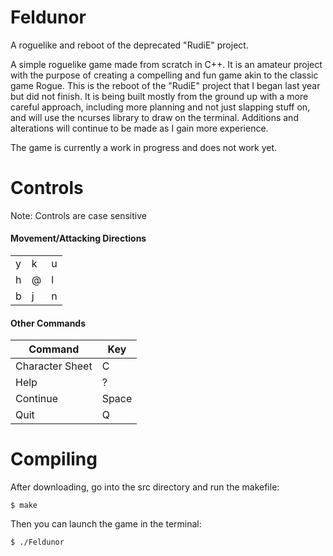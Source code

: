 # Feldunor
A roguelike and reboot of the deprecated "RudiE" project.

A simple roguelike game made from scratch in C++. It is an amateur project with the purpose of creating a compelling and fun game akin to the classic game Rogue. This is the reboot of the "RudiE" project that I began last year but did not finish. It is being built mostly from the ground up with a more careful approach, including more planning and not just slapping stuff on, and will use the ncurses library to draw on the terminal. Additions and alterations will continue to be made as I gain more experience.

The game is currently a work in progress and does not work yet.

# Controls  
Note: Controls are case sensitive

#### Movement/Attacking Directions
| | | |
| --- | --- | --- |
| y | k | u |
| h | @ | l |
| b | j | n |

#### Other Commands
| Command         | Key   |
|-----------------|-------|
| Character Sheet | C     |
| Help            | ?     |
| Continue        | Space |
| Quit            | Q     |


# Compiling

After downloading, go into the src directory and run the makefile:

    $ make

Then you can launch the game in the terminal:

    $ ./Feldunor
